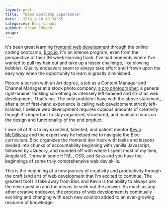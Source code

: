 ```yaml
---
layout: post
title:  "Bloc Bootcamp Experience"
date:   2016-1-20 18:34:55
categories: Bloc school
authour: Brian Edmond
image: 
---
```


It's been great learning [frontend web development][BlocFrontendDev] through the online coding bootcamp, [Bloc.io][Bloc]. It's an intense program, even from the perspective of their 36 week learning track. I've had moments where I've wanted to pull my hair out and take up a lesser challenge, like blowing bubbles. Quality endeavors seem to always take effort and I frown upon the easy way when the opportunity to learn is greatly diminished.

Picture a person with an Art degree, a job as a Content Manager and Channel Manager at a stock photo company, [a pro photographer][emphoto], a general right-brainer tackling something as intensely left-brained and strict as web development. That's me. The only problem I have with the above statement, after a lot of first-hand experience is calling web development strictly left-brained. I believe web development requires copious amounts of creativity though it's important to stay organized, structured, and maintain focus on the design and functionality of the end product.

I owe all of this to my excellent, talented, and patient mentor [Kevin McGillivray][KevinMcGillivray] and the expert way he helped me to navigate the Bloc curriculum.  Bloc organizes the frontend dev track with tasks and lessons divided into chunks of accountability beginning with vanilla Javascript, followed by JQueury, and rounded off with where I spent most of my time, AngularJS. Throw in some HTML, CSS, and Sass and you have the beginnings of some truly comprehensive web dev skills.

This is the beginning of a new journey of creativity and productivity through the craft (and art) of web development that I'm excited to continue. The greatest tool I'll take away from Bloc and Kevin is the ability to always ask the next question and the means to seek out the answer. As much as any other creative endeavor, the process of web development is continually evolving and changing with each new solution added to an ever-growing resource of knowledge.

[Bloc]: https://www.bloc.io
[emphoto]: http://www.emilymartinphotography.com
[KevinMcGillivray]: http://kevinmcgillivray.net
[BlocFrontendDev]: https://www.bloc.io/frontend-development-bootcamp